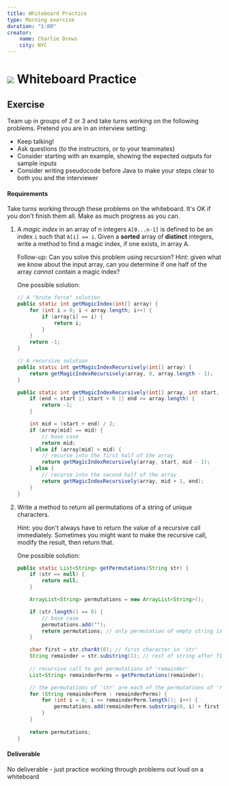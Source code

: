 ```yaml
---
title: Whiteboard Practice
type: Morning exercise
duration: "1:00"
creator:
    name: Charlie Drews
    city: NYC
---
```


# ![](https://ga-dash.s3.amazonaws.com/production/assets/logo-9f88ae6c9c3871690e33280fcf557f33.png) Whiteboard Practice

## Exercise

Team up in groups of 2 or 3 and take turns working on the following problems. Pretend you are in an interview setting:
- Keep talking!
- Ask questions (to the instructors, or to your teammates)
- Consider starting with an example, showing the expected outputs for sample inputs
- Consider writing pseudocode before Java to make your steps clear to both you and the interviewer

#### Requirements

Take turns working through these problems on the whiteboard. It's OK if you don't finish them all. Make as much progress as you can.

1. A _magic index_ in an array of n integers `A[0...n-1]` is defined to be an index `i` such that `A[i] == i`. Given a **sorted** array of **distinct** integers, write a method to find a magic index, if one exists, in array A.

	Follow-up: Can you solve this problem using recursion? Hint: given what we know about the input array, can you determine if one half of the array _cannot_ contain a magic index?

    One possible solution:

    ```java
	// A "brute force" solution
	public static int getMagicIndex(int[] array) {
		for (int i = 0; i < array.length; i++) {
			if (array[i] == i) {
				return i;
			}
		}
		return -1;
	}

	// A recursive solution
	public static int getMagicIndexRecursively(int[] array) {
		return getMagicIndexRecursively(array, 0, array.length - 1);
	}

	public static int getMagicIndexRecursively(int[] array, int start, int end) {
		if (end < start || start < 0 || end >= array.length) {
			return -1;
		}

		int mid = (start + end) / 2;
		if (array[mid] == mid) {
			// base case
			return mid;
		} else if (array[mid] > mid) {
			// recurse into the first half of the array
			return getMagicIndexRecursively(array, start, mid - 1);
		} else {
			// recurse into the second half of the array
			return getMagicIndexRecursively(array, mid + 1, end);
		}
	}
    ```

2. Write a method to return all permutations of a string of unique characters.

	Hint: you don't always have to return the value of a recursive call immediately. Sometimes you might want to make the recursive call, modify the result, then return that.

    One possible solution:

    ```java
	public static List<String> getPermutations(String str) {
		if (str == null) {
			return null;
		}

		ArrayList<String> permutations = new ArrayList<String>();

		if (str.length() == 0) {
			// base case
			permutations.add("");
			return permutations; // only permutation of empty string is empty string
		}

		char first = str.charAt(0); // first character in 'str'
		String remainder = str.substring(1); // rest of string after first character
		
		// recursive call to get permutations of 'remainder'
		List<String> remainderPerms = getPermutations(remainder);

		// the permutations of 'str' are each of the permutations of 'remainder' plus 'first' at each position
		for (String remainderPerm : remainderPerms) {
			for (int i = 0; i <= remainderPerm.length(); i++) {
				permutations.add(remainderPerm.substring(0, i) + first + remainderPerm.substring(i));
			}
		}
		
		return permutations;
	}
    ```


#### Deliverable

No deliverable - just practice working through problems out loud on a whiteboard
